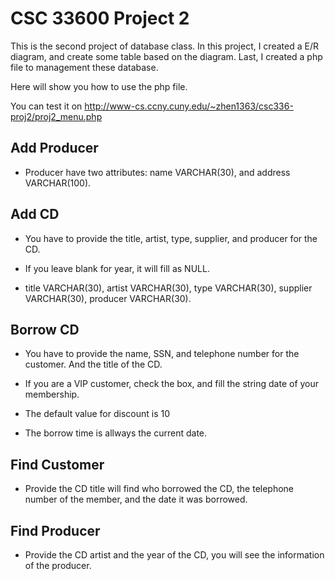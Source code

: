 # CSC 33600 Project 2

This is the second project of database class.
In this project, I created a E/R diagram, and create some table based on the diagram. Last, I created a php file to management these database.

Here will show you how to use the php file.

You can test it on http://www-cs.ccny.cuny.edu/~zhen1363/csc336-proj2/proj2_menu.php

## Add Producer

- Producer have two attributes: name VARCHAR(30), and address VARCHAR(100).

## Add CD

- You have to provide the title, artist, type, supplier, and producer for the CD.

- If you leave blank for year, it will fill as NULL.

- title VARCHAR(30), artist VARCHAR(30), type VARCHAR(30), supplier VARCHAR(30), producer VARCHAR(30).

## Borrow CD

- You have to provide the name, SSN, and telephone number for the customer. And the title of the CD.

- If you are a VIP customer, check the box, and fill the string date of your membership.

- The default value for discount is 10

- The borrow time is allways the current date.

## Find Customer

- Provide the CD title will find who borrowed the CD, the telephone number of the member, and the date it was borrowed.

## Find Producer

- Provide the CD artist and the year of the CD, you will see the information of the producer.
